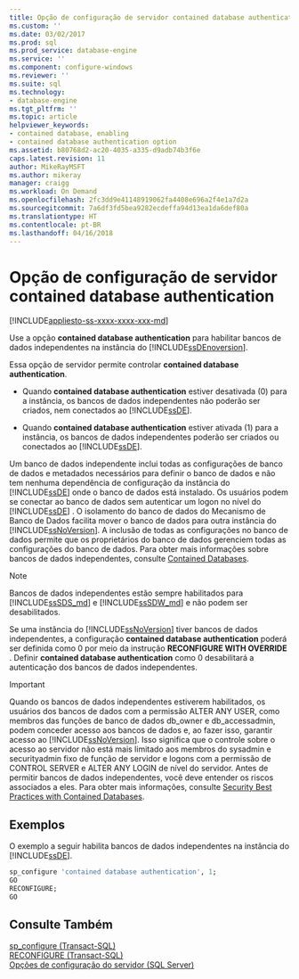 ```yaml
---
title: Opção de configuração de servidor contained database authentication | Microsoft Docs
ms.custom: ''
ms.date: 03/02/2017
ms.prod: sql
ms.prod_service: database-engine
ms.service: ''
ms.component: configure-windows
ms.reviewer: ''
ms.suite: sql
ms.technology:
- database-engine
ms.tgt_pltfrm: ''
ms.topic: article
helpviewer_keywords:
- contained database, enabling
- contained database authentication option
ms.assetid: b80768d2-ac20-4035-a335-d9adb74b3f6e
caps.latest.revision: 11
author: MikeRayMSFT
ms.author: mikeray
manager: craigg
ms.workload: On Demand
ms.openlocfilehash: 2fc3dd9e41148919062fa4408e696a2f4e1a7d2a
ms.sourcegitcommit: 7a6df3fd5bea9282ecdeffa94d13ea1da6def80a
ms.translationtype: HT
ms.contentlocale: pt-BR
ms.lasthandoff: 04/16/2018
---
```

# <a name="contained-database-authentication-server-configuration-option"></a>Opção de configuração de servidor contained database authentication
[!INCLUDE[appliesto-ss-xxxx-xxxx-xxx-md](../../includes/appliesto-ss-xxxx-xxxx-xxx-md.md)]

  Use a opção **contained database authentication** para habilitar bancos de dados independentes na instância do [!INCLUDE[ssDEnoversion](../../includes/ssdenoversion-md.md)].  
  
 Essa opção de servidor permite controlar **contained database authentication**.  
  
-   Quando **contained database authentication** estiver desativada (0) para a instância, os bancos de dados independentes não poderão ser criados, nem conectados ao [!INCLUDE[ssDE](../../includes/ssde-md.md)].  
  
-   Quando **contained database authentication** estiver ativada (1) para a instância, os bancos de dados independentes poderão ser criados ou conectados ao [!INCLUDE[ssDE](../../includes/ssde-md.md)].  
  
 Um banco de dados independente inclui todas as configurações de banco de dados e metadados necessários para definir o banco de dados e não tem nenhuma dependência de configuração da instância do [!INCLUDE[ssDE](../../includes/ssde-md.md)] onde o banco de dados está instalado. Os usuários podem se conectar ao banco de dados sem autenticar um logon no nível do [!INCLUDE[ssDE](../../includes/ssde-md.md)] . O isolamento do banco de dados do Mecanismo de Banco de Dados facilita mover o banco de dados para outra instância do [!INCLUDE[ssNoVersion](../../includes/ssnoversion-md.md)]. A inclusão de todas as configurações no banco de dados permite que os proprietários do banco de dados gerenciem todas as configurações do banco de dados. Para obter mais informações sobre bancos de dados independentes, consulte [Contained Databases](../../relational-databases/databases/contained-databases.md).  

> [!NOTE]
> Bancos de dados independentes estão sempre habilitados para [!INCLUDE[ssSDS_md](../../includes/sssds-md.md)] e [!INCLUDE[ssSDW_md](../../includes/sssdw-md.md)] e não podem ser desabilitados.
  
 Se uma instância do [!INCLUDE[ssNoVersion](../../includes/ssnoversion-md.md)] tiver bancos de dados independentes, a configuração **contained database authentication** poderá ser definida como 0 por meio da instrução **RECONFIGURE WITH OVERRIDE** . Definir **contained database authentication** como 0 desabilitará a autenticação dos bancos de dados independentes.  
  
> [!IMPORTANT]  
>  Quando os bancos de dados independentes estiverem habilitados, os usuários dos bancos de dados com a permissão ALTER ANY USER, como membros das funções de banco de dados db_owner e db_accessadmin, podem conceder acesso aos bancos de dados e, ao fazer isso, garantir acesso ao [!INCLUDE[ssNoVersion](../../includes/ssnoversion-md.md)]. Isso significa que o controle sobre o acesso ao servidor não está mais limitado aos membros do sysadmin e securityadmin fixo de função de servidor e logons com a permissão de CONTROL SERVER e ALTER ANY LOGIN de nível do servidor. Antes de permitir bancos de dados independentes, você deve entender os riscos associados a eles. Para obter mais informações, consulte [Security Best Practices with Contained Databases](../../relational-databases/databases/security-best-practices-with-contained-databases.md).  
  
## <a name="examples"></a>Exemplos  
 O exemplo a seguir habilita bancos de dados independentes na instância do [!INCLUDE[ssDE](../../includes/ssde-md.md)].  
  
```sql  
sp_configure 'contained database authentication', 1;  
GO  
RECONFIGURE;  
GO  
```  
  
## <a name="see-also"></a>Consulte Também  
 [sp_configure &#40;Transact-SQL&#41;](../../relational-databases/system-stored-procedures/sp-configure-transact-sql.md)   
 [RECONFIGURE &#40;Transact-SQL&#41;](../../t-sql/language-elements/reconfigure-transact-sql.md)   
 [Opções de configuração do servidor &#40;SQL Server&#41;](../../database-engine/configure-windows/server-configuration-options-sql-server.md)  
  
  
